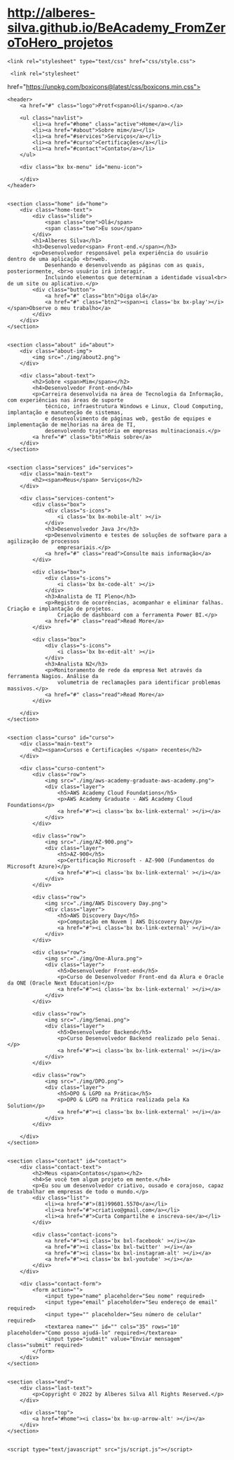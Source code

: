 # http://alberes-silva.github.io/BeAcademy_FromZeroToHero_projetos

<!DOCTYPE html>
<html>
<head>
	<meta charset="utf-8">
	<meta name="viewport" content="width=device-width, initial-scale=1">
	<title>Portfólio Alberes Silva</title>
	
	<link rel="stylesheet" type="text/css" href="css/style.css">

	 <link rel="stylesheet"
  href="https://unpkg.com/boxicons@latest/css/boxicons.min.css">

  <link rel="preconnect" href="https://fonts.googleapis.com">
  <link rel="preconnect" href="https://fonts.gstatic.com" crossorigin>
  <link href="https://fonts.googleapis.com/css2?family=Poppins:wght@300;400;500;600;700;800;900&display=swap" rel="stylesheet">

</head>
<body>

	
	<header>
		<a href="#" class="logo">Protf<span>óli</span>o.</a>

		<ul class="navlist">
			<li><a href="#home" class="active">Home</a></li>
			<li><a href="#about">Sobre mim</a></li>
			<li><a href="#services">Serviços</a></li>
			<li><a href="#curso">Certificações</a></li>
			<li><a href="#contact">Contato</a></li>
		</ul>

		<div class="bx bx-menu" id="menu-icon">
			
		</div>
	</header>

	
	<section class="home" id="home">
		<div class="home-text">
			<div class="slide">
				<span class="one">Olá</span>
				<span class="two">Eu sou</span>
			</div>
			<h1>Alberes Silva</h1>
			<h3>Desenvolvedor<span> Front-end.</span></h3>
			<p>Desenvolvedor responsável pela experiência do usuário dentro de uma aplicação <br>web. 
                Desenhando e desenvolvendo as páginas com as quais, posteriormente, <br>o usuário irá interagir.
                Incluindo elementos que determinam a identidade visual<br> de um site ou aplicativo.</p>
			<div class="button">
				<a href="#" class="btn">Diga olá</a>
				<a href="#" class="btn2"><span><i class='bx bx-play'></i></span>Observe o meu trabalho</a>
			</div>
		</div>
	</section>

	
	<section class="about" id="about">
		<div class="about-img">
			<img src="./img/about2.png">
		</div>

		<div class="about-text">
			<h2>Sobre <span>Mim</span></h2>
			<h4>Desenvolvedor Front-end</h4>
			<p>Carreira desenvolvida na área de Tecnologia da Informação, com experiências nas áreas de suporte
                técnico, infraestrutura Windows e Linux, Cloud Computing, implantação e manutenção de sistemas, 
                e desenvolvimento de páginas web, gestão de equipes e implementação de melhorias na área de TI, 
				desenvolvendo trajetória em empresas multinacionais.</p>
			<a href="#" class="btn">Mais sobre</a>
		</div>
	</section>

	
	<section class="services" id="services">
		<div class="main-text">
			<h2><span>Meus</span> Serviços</h2>
		</div>

		<div class="services-content">
			<div class="box">
				<div class="s-icons">
					<i class='bx bx-mobile-alt' ></i>
				</div>
				<h3>Desenvolvedor Java Jr</h3>
				<p>Desenvolvimento e testes de soluções de software para a agilização de processos
                    empresariais.</p>
				<a href="#" class="read">Consulte mais informação</a>
			</div>

			<div class="box">
				<div class="s-icons">
					<i class='bx bx-code-alt' ></i>
				</div>
				<h3>Analista de TI Pleno</h3>
				<p>Registro de ocorrências, acompanhar e eliminar falhas. Criação e implantação de projetos. 
                    Criação de dashboard com a ferramenta Power BI.</p>
				<a href="#" class="read">Read More</a>
			</div>

			<div class="box">
				<div class="s-icons">
					<i class='bx bx-edit-alt' ></i>
				</div>
				<h3>Analista N2</h3>
				<p>Monitoramento de rede da empresa Net através da ferramenta Nagios. Análise da
                    volumetria de reclamações para identificar problemas massivos.</p>
				<a href="#" class="read">Read More</a>
			</div>

		</div>
	</section>

	
	<section class="curso" id="curso">
		<div class="main-text">
			<h2><span>Cursos e Certificações </span> recentes</h2>
		</div>

		<div class="curso-content">
			<div class="row">
				<img src="./img/aws-academy-graduate-aws-academy.png">
				<div class="layer">
					<h5>AWS Academy Cloud Foundations</h5>
					<p>AWS Academy Graduate - AWS Academy Cloud Foundations</p>
					<a href="#"><i class='bx bx-link-external' ></i></a>
				</div>
			</div>

			<div class="row">
				<img src="./img/AZ-900.png">
				<div class="layer">
					<h5>AZ-900</h5>
					<p>Certificação Microsoft - AZ-900 (Fundamentos do Microsoft Azure)</p>
					<a href="#"><i class='bx bx-link-external' ></i></a>
				</div>
			</div>

			<div class="row">
				<img src="./img/AWS Discovery Day.png">
				<div class="layer">
					<h5>AWS Discovery Day</h5>
					<p>Computação em Nuvem | AWS Discovery Day</p>
					<a href="#"><i class='bx bx-link-external' ></i></a>
				</div>
			</div>

			<div class="row">
				<img src="./img/One-Alura.png">
				<div class="layer">
					<h5>Desenvolvedor Front-end</h5>
					<p>Curso de Desenvolvedor Front-end da Alura e Oracle da ONE (Oracle Next Education)</p>
					<a href="#"><i class='bx bx-link-external' ></i></a>
				</div>
			</div>

			<div class="row">
				<img src="./img/Senai.png">
				<div class="layer">
					<h5>Desenvolvedor Backend</h5>
					<p>Curso Desenvolvedor Backend realizado pelo Senai.</p>
					<a href="#"><i class='bx bx-link-external' ></i></a>
				</div>
			</div>

			<div class="row">
				<img src="./img/DPO.png">
				<div class="layer">
					<h5>DPO & LGPD na Prática</h5>
					<p>DPO & LGPD na Prática realizada pela Ka Solution</p>
					<a href="#"><i class='bx bx-link-external' ></i></a>
				</div>
			</div>

		</div>
	</section>

	
	<section class="contact" id="contact">
		<div class="contact-text">
			<h2>Meus <span>Contatos</span></h2>
			<h4>Se você tem algum projeto em mente.</h4>
			<p>Eu sou um desenvolvedor criativo, ousado e corajoso, capaz de trabalhar em empresas de todo o mundo.</p>
			<div class="list">
				<li><a href="#">(81)99601.5570</a></li>
				<li><a href="#">criativo@gmail.com</a></li>
				<li><a href="#">Curta Compartilhe e inscreva-se</a></li>
			</div>

			<div class="contact-icons">
				<a href="#"><i class='bx bxl-facebook' ></i></a>
				<a href="#"><i class='bx bxl-twitter' ></i></a>
				<a href="#"><i class='bx bxl-instagram-alt' ></i></a>
				<a href="#"><i class='bx bxl-youtube' ></i></a>
			</div>
		</div>

		<div class="contact-form">
			<form action="">
				<input type="name" placeholder="Seu nome" required>
				<input type="email" placeholder="Seu endereço de email" required>
				<input type="" placeholder="Seu número de celular" required>
				<textarea name="" id="" cols="35" rows="10" placeholder="Como posso ajudá-lo" required></textarea>
				<input type="submit" value="Enviar mensagem" class="submit" required>
			</form>
		</div>
	</section>

	
	<section class="end">
		<div class="last-text">
			<p>Copyright © 2022 by Alberes Silva All Rights Reserved.</p>
		</div>

		<div class="top">
			<a href="#home"><i class='bx bx-up-arrow-alt' ></i></a>
		</div>
	</section>

	
	<script type="text/javascript" src="js/script.js"></script>

</body>
</html>

